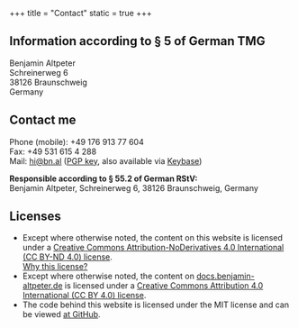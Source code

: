 +++
title = "Contact"
static = true
+++

## Information according to § 5 of German TMG

Benjamin Altpeter  
Schreinerweg 6  
38126 Braunschweig  
Germany

## Contact me

Phone (mobile): +49&nbsp;176&nbsp;913&nbsp;77&nbsp;604  
Fax: +49&nbsp;531&nbsp;615&nbsp;4&nbsp;288  
Mail: hi@bn.al ([PGP key](https://benjamin-altpeter.de/00EB2372.asc), also available via [Keybase](https://keybase.io/baltpeter))

**Responsible according to § 55.2 of German RStV:**  
Benjamin Altpeter, Schreinerweg 6, 38126 Braunschweig, Germany

## Licenses

* Except where otherwise noted, the content on this website is licensed under a [Creative Commons Attribution-NoDerivatives 4.0 International (CC BY-ND 4.0) license](https://creativecommons.org/licenses/by-nd/4.0/).  
  [Why this license?](https://www.gnu.org/licenses/license-list.html#OpinionLicenses)
* Except where otherwise noted, the content on [docs.benjamin-altpeter.de](https://docs.benjamin-altpeter.de) is licensed under a [Creative Commons Attribution 4.0 International (CC BY 4.0) license](https://creativecommons.org/licenses/by/4.0/).
* The code behind this website is licensed under the MIT license and can be viewed [at GitHub](https://github.com/baltpeter/benjamin-altpeter.de).
